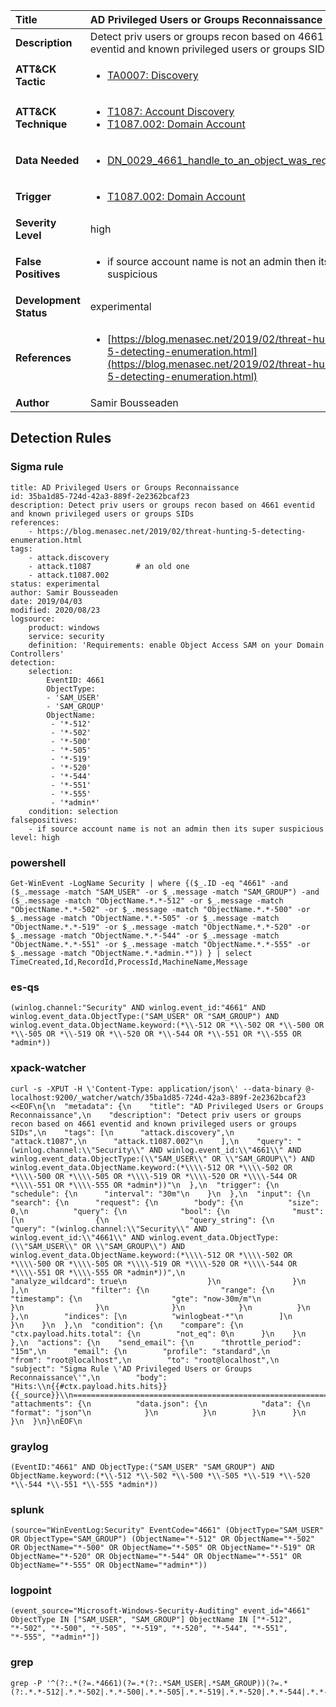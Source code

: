 | Title                    | AD Privileged Users or Groups Reconnaissance       |
|:-------------------------|:------------------|
| **Description**          | Detect priv users or groups recon based on 4661 eventid and known privileged users or groups SIDs |
| **ATT&amp;CK Tactic**    |  <ul><li>[TA0007: Discovery](https://attack.mitre.org/tactics/TA0007)</li></ul>  |
| **ATT&amp;CK Technique** | <ul><li>[T1087: Account Discovery](https://attack.mitre.org/techniques/T1087)</li><li>[T1087.002: Domain Account](https://attack.mitre.org/techniques/T1087/002)</li></ul>  |
| **Data Needed**          | <ul><li>[DN_0029_4661_handle_to_an_object_was_requested](../Data_Needed/DN_0029_4661_handle_to_an_object_was_requested.md)</li></ul>  |
| **Trigger**              | <ul><li>[T1087.002: Domain Account](../Triggers/T1087.002.md)</li></ul>  |
| **Severity Level**       | high |
| **False Positives**      | <ul><li>if source account name is not an admin then its super suspicious</li></ul>  |
| **Development Status**   | experimental |
| **References**           | <ul><li>[https://blog.menasec.net/2019/02/threat-hunting-5-detecting-enumeration.html](https://blog.menasec.net/2019/02/threat-hunting-5-detecting-enumeration.html)</li></ul>  |
| **Author**               | Samir Bousseaden |


## Detection Rules

### Sigma rule

```
title: AD Privileged Users or Groups Reconnaissance
id: 35ba1d85-724d-42a3-889f-2e2362bcaf23
description: Detect priv users or groups recon based on 4661 eventid and known privileged users or groups SIDs
references:
    - https://blog.menasec.net/2019/02/threat-hunting-5-detecting-enumeration.html
tags:
    - attack.discovery
    - attack.t1087          # an old one
    - attack.t1087.002
status: experimental
author: Samir Bousseaden
date: 2019/04/03
modified: 2020/08/23
logsource:
    product: windows
    service: security
    definition: 'Requirements: enable Object Access SAM on your Domain Controllers'
detection:
    selection:
        EventID: 4661
        ObjectType:
        - 'SAM_USER'
        - 'SAM_GROUP'
        ObjectName:
         - '*-512'
         - '*-502'
         - '*-500'
         - '*-505'
         - '*-519'
         - '*-520'
         - '*-544'
         - '*-551'
         - '*-555'
         - '*admin*'
    condition: selection
falsepositives:
    - if source account name is not an admin then its super suspicious
level: high

```





### powershell
    
```
Get-WinEvent -LogName Security | where {($_.ID -eq "4661" -and ($_.message -match "SAM_USER" -or $_.message -match "SAM_GROUP") -and ($_.message -match "ObjectName.*.*-512" -or $_.message -match "ObjectName.*.*-502" -or $_.message -match "ObjectName.*.*-500" -or $_.message -match "ObjectName.*.*-505" -or $_.message -match "ObjectName.*.*-519" -or $_.message -match "ObjectName.*.*-520" -or $_.message -match "ObjectName.*.*-544" -or $_.message -match "ObjectName.*.*-551" -or $_.message -match "ObjectName.*.*-555" -or $_.message -match "ObjectName.*.*admin.*")) } | select TimeCreated,Id,RecordId,ProcessId,MachineName,Message
```


### es-qs
    
```
(winlog.channel:"Security" AND winlog.event_id:"4661" AND winlog.event_data.ObjectType:("SAM_USER" OR "SAM_GROUP") AND winlog.event_data.ObjectName.keyword:(*\\-512 OR *\\-502 OR *\\-500 OR *\\-505 OR *\\-519 OR *\\-520 OR *\\-544 OR *\\-551 OR *\\-555 OR *admin*))
```


### xpack-watcher
    
```
curl -s -XPUT -H \'Content-Type: application/json\' --data-binary @- localhost:9200/_watcher/watch/35ba1d85-724d-42a3-889f-2e2362bcaf23 <<EOF\n{\n  "metadata": {\n    "title": "AD Privileged Users or Groups Reconnaissance",\n    "description": "Detect priv users or groups recon based on 4661 eventid and known privileged users or groups SIDs",\n    "tags": [\n      "attack.discovery",\n      "attack.t1087",\n      "attack.t1087.002"\n    ],\n    "query": "(winlog.channel:\\"Security\\" AND winlog.event_id:\\"4661\\" AND winlog.event_data.ObjectType:(\\"SAM_USER\\" OR \\"SAM_GROUP\\") AND winlog.event_data.ObjectName.keyword:(*\\\\-512 OR *\\\\-502 OR *\\\\-500 OR *\\\\-505 OR *\\\\-519 OR *\\\\-520 OR *\\\\-544 OR *\\\\-551 OR *\\\\-555 OR *admin*))"\n  },\n  "trigger": {\n    "schedule": {\n      "interval": "30m"\n    }\n  },\n  "input": {\n    "search": {\n      "request": {\n        "body": {\n          "size": 0,\n          "query": {\n            "bool": {\n              "must": [\n                {\n                  "query_string": {\n                    "query": "(winlog.channel:\\"Security\\" AND winlog.event_id:\\"4661\\" AND winlog.event_data.ObjectType:(\\"SAM_USER\\" OR \\"SAM_GROUP\\") AND winlog.event_data.ObjectName.keyword:(*\\\\-512 OR *\\\\-502 OR *\\\\-500 OR *\\\\-505 OR *\\\\-519 OR *\\\\-520 OR *\\\\-544 OR *\\\\-551 OR *\\\\-555 OR *admin*))",\n                    "analyze_wildcard": true\n                  }\n                }\n              ],\n              "filter": {\n                "range": {\n                  "timestamp": {\n                    "gte": "now-30m/m"\n                  }\n                }\n              }\n            }\n          }\n        },\n        "indices": [\n          "winlogbeat-*"\n        ]\n      }\n    }\n  },\n  "condition": {\n    "compare": {\n      "ctx.payload.hits.total": {\n        "not_eq": 0\n      }\n    }\n  },\n  "actions": {\n    "send_email": {\n      "throttle_period": "15m",\n      "email": {\n        "profile": "standard",\n        "from": "root@localhost",\n        "to": "root@localhost",\n        "subject": "Sigma Rule \'AD Privileged Users or Groups Reconnaissance\'",\n        "body": "Hits:\\n{{#ctx.payload.hits.hits}}{{_source}}\\n================================================================================\\n{{/ctx.payload.hits.hits}}",\n        "attachments": {\n          "data.json": {\n            "data": {\n              "format": "json"\n            }\n          }\n        }\n      }\n    }\n  }\n}\nEOF\n
```


### graylog
    
```
(EventID:"4661" AND ObjectType:("SAM_USER" "SAM_GROUP") AND ObjectName.keyword:(*\\-512 *\\-502 *\\-500 *\\-505 *\\-519 *\\-520 *\\-544 *\\-551 *\\-555 *admin*))
```


### splunk
    
```
(source="WinEventLog:Security" EventCode="4661" (ObjectType="SAM_USER" OR ObjectType="SAM_GROUP") (ObjectName="*-512" OR ObjectName="*-502" OR ObjectName="*-500" OR ObjectName="*-505" OR ObjectName="*-519" OR ObjectName="*-520" OR ObjectName="*-544" OR ObjectName="*-551" OR ObjectName="*-555" OR ObjectName="*admin*"))
```


### logpoint
    
```
(event_source="Microsoft-Windows-Security-Auditing" event_id="4661" ObjectType IN ["SAM_USER", "SAM_GROUP"] ObjectName IN ["*-512", "*-502", "*-500", "*-505", "*-519", "*-520", "*-544", "*-551", "*-555", "*admin*"])
```


### grep
    
```
grep -P '^(?:.*(?=.*4661)(?=.*(?:.*SAM_USER|.*SAM_GROUP))(?=.*(?:.*.*-512|.*.*-502|.*.*-500|.*.*-505|.*.*-519|.*.*-520|.*.*-544|.*.*-551|.*.*-555|.*.*admin.*)))'
```



